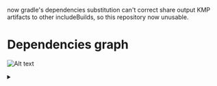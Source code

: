 now gradle's dependencies substitution can't correct share output KMP artifacts to other
 includeBuilds, so this repository now unusable. 

# Dependencies graph
![Alt text](https://g.gravizo.com/source/custom_mark10?https%3A%2F%2Fraw.githubusercontent.com%2Ficerockdev%2Fmoko%2Fmaster%2FREADME.md)
<details> 
<summary></summary>
custom_mark10
  digraph MOKO {
     graphics [label="moko-graphics"];
     parcelize [label="moko-parcelize"];
     resources [label="moko-resources"];
     mvvm [label="moko-mvvm"];
     units [label="moko-units",rank=0];
     unitsBasic [label="moko-units-basic"];
     fields [label="moko-fields"];
     permissions [label="moko-permissions"];
     media [label="moko-media"];
     geo [label="moko-geo"];
     errors [label="moko-errors"];
     paging [label="moko-paging"];
     network [label="moko-network"];
     maps [label="moko-maps"];
     mapsGoogle [label="moko-maps-google"];
     mapsMapbox [label="moko-maps-mapbox"];
     socket [label="moko-socket-io"];
     crashReporting [label="moko-crash-reporting"];
     crashReportingCrashlytics [label="moko-crash-reporting-crashlytics"];
     crashReportingNapier [label="moko-crash-reporting-napier"];
     tensorflow [label="moko-tensorflow"];
     widgets [label="moko-widgets"];
     ranksep=1;
     {rank=same; graphics; parcelize; units; network; permissions; crashReporting; socket}
     {rank=same; resources; media; geo; crashReportingCrashlytics; crashReportingNapier}
     {rank=same; mvvm; tensorflow; unitsBasic; maps}
     {rank=same; errors; paging; fields; mapsMapbox; mapsGoogle}
     resources -> graphics;
     resources -> parcelize;
     mvvm -> resources;
     unitsBasic -> units;
     unitsBasic -> resources;
     unitsBasic -> graphics;
     fields -> mvvm;
     fields -> resources;
     media -> permissions;
     geo -> permissions;
     errors -> mvvm;
     errors -> resources;
     paging -> mvvm;
     maps -> geo;
     maps -> resources;
     maps -> graphics;
     mapsGoogle -> maps;
     mapsMapbox -> maps;
     tensorflow -> resources;
     widgets -> resources;
     widgets -> mvvm;
     widgets -> fields;
     widgets -> units;
     widgets -> graphics;
     widgets -> parcelize;
     crashReportingCrashlytics -> crashReporting;
     crashReportingNapier -> crashReporting;
 }
custom_mark10
</details>
